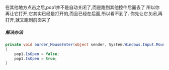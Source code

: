 在其他地方点击之后,pop1并不是自动关闭了,而是跑到其他控件后面去了   所以你再让它打开,它其实已经是打开的,而且已经在后面,所以看不到了.   你先让它关闭,再打开,就又跑到前面来了

##### 解决办法

```c#
private void border_MouseEnter(object sender, System.Windows.Input.MouseEventArgs e)
{
    pop1.IsOpen = false;
    pop1.IsOpen = true;
}
```

